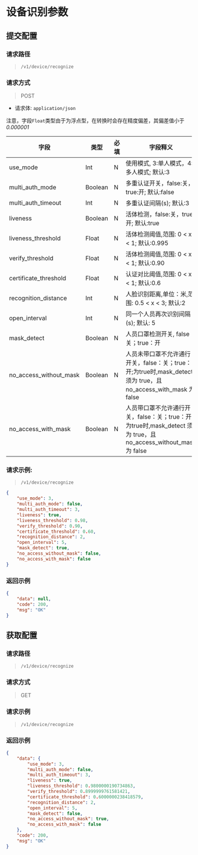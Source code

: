 # 设备识别参数

## 提交配置

### 请求路径

> `​/v1​/device​/recognize`

### 请求方式

> POST

- 请求体: `application/json`

注意，字段`Float`类型由于为浮点型，在转换时会存在精度偏差，其偏差值小于*0.000001*

| 字段                   | 类型    | 必填 | 字段释义                                    |
| ---------------------- | ------- | ---- | ------------------------------------------- |
| use_mode               | Int     | N    | 使用模式, 3:单人模式，4:多人模式; 默认:3        |
| multi_auth_mode        | Boolean | N    | 多重认证开关，false:关，true:开; 默认:false            |
| multi_auth_timeout     | Int     | N    | 多重认证间隔(s); 默认:3                             |
| liveness               | Boolean | N    | 活体检测，false:关，true:开; 默认:true                 |
| liveness_threshold     | Float   | N    | 活体检测阈值,范围: 0 < x < 1; 默认:0.995 |
| verify_threshold       | Float   | N    | 活体检测阈值,范围: 0 < x < 1; 默认:0.90    |
| certificate_threshold  | Float   | N    | 认证对比阈值,范围: 0 < x < 1; 默认:0.6     |
| recognition_distance   | Int     | N    | 人脸识别距离,单位：米,范围: 0.5 < x < 3; 默认:2  |
| open_interval          | Int     | N    | 同一个人员再次识别间隔(s); 默认: 5                             |
| mask_detect            | Boolean | N    | 人员口罩检测开关, false：关；true：开          |
| no_access_without_mask | Boolean | N    | 人员未带口罩不允许通行开关，false：关；true：开;为true时,mask_detect 须为 true，且 no_access_with_mask 为 false |
| no_access_with_mask    | Boolean | N    | 人员带口罩不允许通行开关，false：关；true：开;为true时,mask_detect 须为 true，且 no_access_without_mask 为 false   |

### 请求示例:

> `​/v1​/device​/recognize`

```json
{
    "use_mode": 3,
    "multi_auth_mode": false,
    "multi_auth_timeout": 3,
    "liveness": true,
    "liveness_threshold": 0.98,
    "verify_threshold": 0.90,
    "certificate_threshold": 0.60,
    "recognition_distance": 2,
    "open_interval": 5,
    "mask_detect": true,
    "no_access_without_mask": false,
    "no_access_with_mask": false
}
```
### 返回示例

```json
{
    "data": null,
    "code": 200,
    "msg": "OK"
}
```

## 获取配置

### 请求路径

> `​/v1​/device​/recognize`

### 请求方式

> GET

### 请求示例

> `​/v1​/device​/recognize`

### 返回示例

```json
{
    "data": {
        "use_mode": 3,
        "multi_auth_mode": false,
        "multi_auth_timeout": 3,
        "liveness": true,
        "liveness_threshold": 0.9800000190734863,
        "verify_threshold": 0.8999999761581421,
        "certificate_threshold": 0.6000000238418579,
        "recognition_distance": 2,
        "open_interval": 5,
        "mask_detect": false,
        "no_access_without_mask": true,
        "no_access_with_mask": false
    },
    "code": 200,
    "msg": "OK"
}
```


